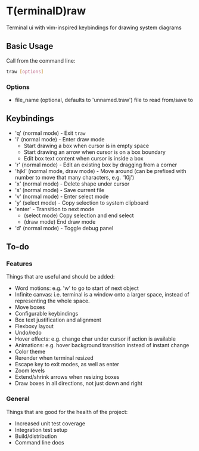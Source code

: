 # T(erminalD)raw

Terminal ui with vim-inspired keybindings for drawing system diagrams

## Basic Usage

Call from the command line:
```bash
traw [options]
```

### Options

- file_name (optional, defaults to 'unnamed.traw') file to read from/save to

## Keybindings

- 'q' (normal mode) - Exit `traw`
- 'i' (normal mode) - Enter draw mode
  - Start drawing a box when cursor is in empty space
  - Start drawing an arrow when cursor is on a box boundary
  - Edit box text content when cursor is inside a box
- 'r' (normal mode) - Edit an existing box by dragging from a corner
- 'hjkl' (normal mode, draw mode) - Move around (can be prefixed with number to move that many characters, e.g. '10j')
- 'x' (normal mode) - Delete shape under cursor
- 's' (normal mode) - Save current file
- 'v' (normal mode) - Enter select mode
- 'y' (select mode) - Copy selection to system clipboard
- 'enter' - Transition to next mode
  - (select mode) Copy selection and end select
  - (draw mode) End draw mode
- 'd' (normal mode) - Toggle debug panel

## To-do

### Features

Things that are useful and should be added:

- Word motions: e.g. 'w' to go to start of next object
- Infinite canvas: i.e. terminal is a window onto a larger space, instead of representing the whole space.
- Move boxes
- Configurable keybindings
- Box text justification and alignment
- Flexboxy layout
- Undo/redo
- Hover effects: e.g. change char under cursor if action is available
- Animations: e.g. hover background transition instead of instant change
- Color theme
- Rerender when terminal resized
- Escape key to exit modes, as well as enter
- Zoom levels
- Extend/shrink arrows when resizing boxes
- Draw boxes in all directions, not just down and right

### General

Things that are good for the health of the project:

- Increased unit test coverage
- Integration test setup
- Build/distribution
- Command line docs
